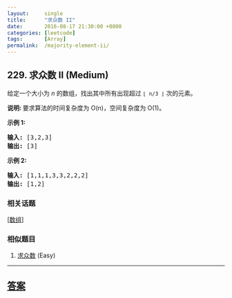 ```yaml
---
layout:     single
title:      "求众数 II"
date:       2016-08-17 21:30:00 +0800
categories: [leetcode]
tags:       [Array]
permalink:  /majority-element-ii/
---
```


## 229. 求众数 II (Medium)

<p>给定一个大小为&nbsp;<em>n&nbsp;</em>的数组，找出其中所有出现超过&nbsp;<code>&lfloor; n/3 &rfloor;</code>&nbsp;次的元素。</p>

<p><strong>说明: </strong>要求算法的时间复杂度为 O(n)，空间复杂度为 O(1)。</p>

<p><strong>示例&nbsp;1:</strong></p>

<pre><strong>输入:</strong> [3,2,3]
<strong>输出:</strong> [3]</pre>

<p><strong>示例 2:</strong></p>

<pre><strong>输入:</strong> [1,1,1,3,3,2,2,2]
<strong>输出:</strong> [1,2]</pre>

### 相关话题
  [[数组](https://github.com/openset/leetcode/tree/master/tag/array/README.md)]

### 相似题目
  1. [求众数](/majority-element) (Easy)

---

## [答案](https://github.com/openset/leetcode/tree/master/problems/majority-element-ii)
